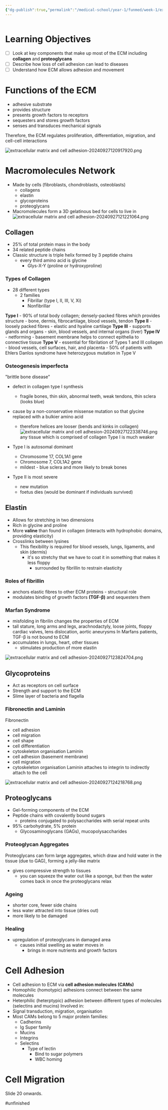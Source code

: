 ```yaml
---
{"dg-publish":true,"permalink":"/medical-school/year-1/funmed/week-1/extracellular-matrix-and-cell-adhesion/","tags":["funmed"]}
---
```


```table-of-contents
```
# Learning Objectives
- [ ] Look at key components that make up most of the ECM including **collagen** and **proteoglycans**
- [ ] Describe how loss of cell adhesion can lead to diseases
- [ ] Understand how ECM allows adhesion and movement

# Functions of the ECM
- adhesive substrate
- provides structure
- presents growth factors to receptors
- sequesters and stores growth factors
- senses and transduces mechanical signals

Therefore, the ECM regulates proliferation, differentiation, migration, and cell-cell interactions

![extracellular matrix and cell adhesion-20240927120917920.png](/img/user/Medical%20School/Year%201/funmed/week%201/attachments/extracellular%20matrix%20and%20cell%20adhesion-20240927120917920.png)

# Macromolecules Network
- Made by cells (fibroblasts, chondroblasts, osteoblasts)
	- collagens
	- elastin
	- glycoproteins
	- proteoglycans
- Macromolecules form a 3D gelatinous bed for cells to live in
![extracellular matrix and cell adhesion-20240927121221064.png](/img/user/Medical%20School/Year%201/funmed/week%201/attachments/extracellular%20matrix%20and%20cell%20adhesion-20240927121221064.png)
## Collagen
- 25% of total protein mass in the body
- 34 related peptide chains
- Classic structure is triple helix formed by 3 peptide chains
	- every third amino acid is glycine
		- Glys-X-Y (proline or hydroxyproline)
### Types of Collagen
- 28 different types
	- 2 families
		- Fibrillar (type I, II, III, V, Xi)
		- Nonfibrillar

**Type I** - 90% of total body collagen; densely-packed fibres which provides structure
	- bone, dermis, fibrocartilage, blood vessels, tendon
**Type II** - loosely packed fibres
	- elastic and hyaline cartilage
**Type III** - supports glands and organs
	- skin, blood vessels, and internal organs (liver)
**Type IV** - netforming
	- basement membrane helps to connect epithelia to connective tissue
**Type V** - essential for fibrilation of Types 1 and III collagen
	- blood vessels, cell surfaces, hair, and placenta
	- 50% of patients with Ehlers Danlos syndrome have heterozygous mutation in Type V

### Osteogenesis imperfecta
"brittle bone disease"
- defect in collagen type I synthesis
	- fragile bones, thin skin, abnormal teeth, weak tendons, thin sclera (looks blue)
- cause by a non-conservative missense mutation so that glycine replaced with a bulkier amino acid
	- therefore helices are looser (bends and kinks in collagen)
![extracellular matrix and cell adhesion-20240927122338746.png](/img/user/Medical%20School/Year%201/funmed/week%201/attachments/extracellular%20matrix%20and%20cell%20adhesion-20240927122338746.png)
any tissue which is comprised of collagen Type I is much weaker

- Type I is autosomal dominant
	- Chromosome 17, COL1A1 gene
	- Chromosome 7, COL1A2 gene
	- mildest - blue sclera and more likely to break bones
- Type II is most severe
	- new mutation
	- foetus dies (would be dominant if individuals survived)

## Elastin
- Allows for stretching in two dimensions
- Rich in glycine and proline
- More **valine** than found in collagen (interacts with hydrophobic domains, providing elasticity)
- Crosslinks between lysines
	- This flexibility is required for blood vessels, lungs, ligaments, and skin (dermis)
		- it's so stretchy that we have to coat it in something that makes it less floppy
			- surrounded by fibrillin to restrain elasticity

### Roles of fibrillin
- anchors elastic fibres to other ECM proteins - structural role
- modulates binding of growth factors **(TGF-β)** and sequesters them
### Marfan Syndrome
- misfolding in fibrilin changes the properties of ECM
- tall stature, long arms and legs, arachnodactyly, loose joints, floppy cardiac valves, lens dislocation, aortic aneurysms
In Marfans patients, TGF-β is not bound to ECM
- accumulates in lungs, heart, other tissues
	- stimulates production of more elastin

![extracellular matrix and cell adhesion-20240927123824704.png](/img/user/Medical%20School/Year%201/funmed/week%201/attachments/extracellular%20matrix%20and%20cell%20adhesion-20240927123824704.png)


## Glycoproteins
- Act as receptors on cell surface
- Strength and support to the ECM
- Slime layer of bacteria and flagella

### Fibronectin and Laminin
Fibronectin
- cell adhesion
- cell migration
- cell shape
- cell differentiation
- cytoskeleton organisation
Laminin
- cell adhesion (basement membrane)
- cell migration
- cytoskeleton organisation
Laminin attaches to integrin to indirectly attach to the cell

![extracellular matrix and cell adhesion-20240927124218768.png](/img/user/Medical%20School/Year%201/funmed/week%201/attachments/extracellular%20matrix%20and%20cell%20adhesion-20240927124218768.png)

## Proteoglycans
- Gel-forming components of the ECM
- Peptide chains with covalently bound sugars
	- proteins conjugated to polysaccharides with serial repeat units
- 95% carbohydrate, 5% protein
	- Glycosaminoglycans (GAGs), mucopolysaccharides

### Proteoglycan Aggregates
Proteoglycans can form large aggregates, which draw and hold water in the tissue (due to GAG), forming a jelly-like matrix
- gives compressive strength to tissues
	- you can squeeze the water out like a sponge, but then the water comes back in once the proteoglycans relax

### Ageing
- shorter core, fewer side chains
- less water attracted into tissue (dries out)
- more likely to be damaged

### Healing
- upregulation of proteoglycans in damaged area
	- causes initial swelling as water moves in
		- brings in more nutrients and growth factors

# Cell Adhesion
- Cell adhesion to ECM via **cell adhesion molecules (CAMs)**
- Homophilic (homotypic) adhesions connect between the same molecules
- Heterphilic (heterptypic) adhesion between different types of molecules (selectins and mucins)
Involved in:
- Signal transduction, migration, organisation
- Most CAMs belong to 5 major protein families:
	- Cadherins
	- Ig Super family
	- Mucins
	- Integrins
	- Selectins
		- Type of lectin
			- Bind to sugar polymers
			- WBC homing

# Cell Migration
Slide 20 onwards.

#unfinished